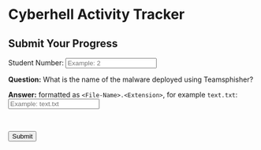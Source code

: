 
# Cyberhell Activity Tracker

## Submit Your Progress


<div class="progress">

Student Number: <input type="text" id="student-number" placeholder="Example: 2" required>  

**Question:** What is the name of the malware deployed using Teamsphisher?

**Answer:** formatted as `<File-Name>.<Extension>`, for example `text.txt`: <input type="text" id="answer" placeholder="Example: text.txt" required>  

<br>

<button onclick="submitProgress()" class="fancy-button">Submit</button>


<script>
    
function submitProgress() {
    const studentNumber = document.getElementById("student-number").value;
    const answer = document.getElementById("answer").value;
    const chapter = "3";

    const number = Number(studentNumber.trim());

    if (number == "" ) {
        alert("❌ Student Number filed is empty. \nPlease provide your STUDENT-NUMBER");
        return;
    }

    if (isNaN(number) || number < 2 || number > 999 ) {
        alert("❌ Invalid Student Number, enter a number between 2 and 999 in the STUDENT-NUMBER field.");
        return;
    }

    // Send Data to FastAPI (Without the Answer)
    fetch("http://192.168.253.138:8000/submit-3", { 
        method: "POST",
        headers: { "Content-Type": "application/json" },
        body: JSON.stringify({
            "student_number": studentNumber, 
            "chapter": chapter,
            "answer": answer
        })
    })
    .then(response => {
        if (!response.ok) {
            // If error from server, parse the JSON error
            return response.json().then(data => { 
                throw new Error(data.detail); // detail is the field FastAPI uses for errors
            });
        }
        return response.json();
    })
    .then(data => alert(data.message)) // Success
    .catch(error => alert(error.message)); // Error
    
}
</script>


</div>
